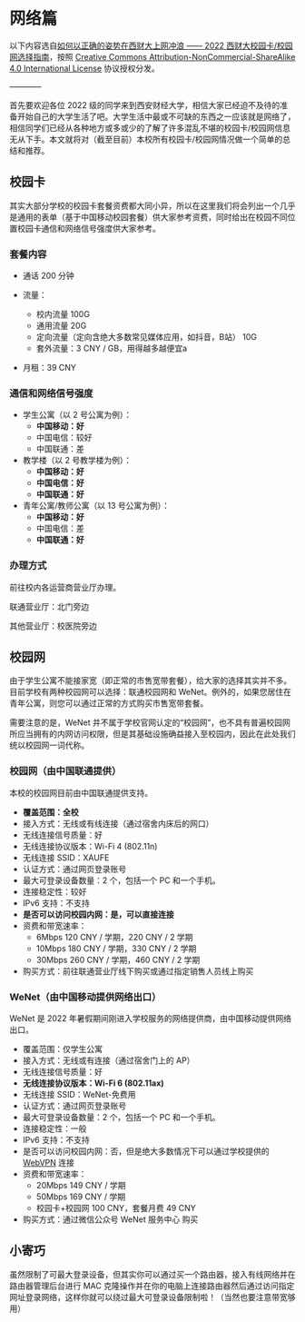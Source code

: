 # 网络篇

以下内容选自[如何以正确的姿势在西财大上网冲浪 —— 2022 西财大校园卡/校园网选择指南](https://blog.xctra.cn/2022/09/%e5%a6%82%e4%bd%95%e4%bb%a5%e6%ad%a3%e7%a1%ae%e7%9a%84%e5%a7%bf%e5%8a%bf%e5%9c%a8%e8%a5%bf%e8%b4%a2%e5%a4%a7%e4%b8%8a%e7%bd%91%e5%86%b2%e6%b5%aa-2022-%e8%a5%bf%e8%b4%a2%e5%a4%a7/)，按照 <a rel="license" href="https://creativecommons.org/licenses/by-nc-sa/4.0/deed.zh">Creative Commons Attribution-NonCommercial-ShareAlike 4.0 International License</a> 协议授权分发。

————

首先要欢迎各位 2022 级的同学来到西安财经大学，相信大家已经迫不及待的准备开始自己的大学生活了吧。大学生活中最或不可缺的东西之一应该就是网络了，相信同学们已经从各种地方或多或少的了解了许多混乱不堪的校园卡/校园网信息无从下手。本文就将对（截至目前）本校所有校园卡/校园网情况做一个简单的总结和推荐。

## 校园卡

其实大部分学校的校园卡套餐资费都大同小异，所以在这里我们将会列出一个几乎是通用的表单（基于中国移动校园套餐）供大家参考资费，同时给出在校园不同位置校园卡通信和网络信号强度供大家参考。

### 套餐内容

- 通话 200 分钟

- 流量：
  - 校内流量 100G
  - 通用流量 20G
  - 定向流量（定向含绝大多数常见媒体应用，如抖音，B站） 10G
  - 套外流量：3 CNY / GB，用得越多越便宜a
- 月租：39 CNY

### 通信和网络信号强度

- 学生公寓（以 2 号公寓为例）：
  - **中国移动：好**
  - 中国电信：较好
  - 中国联通：差
- 教学楼（以 2 号教学楼为例）：
  - **中国移动：好**
  - **中国电信：好**
  - **中国联通：好**
- 青年公寓/教师公寓（以 13 号公寓为例）：
  - **中国移动：好**
  - 中国电信：差
  - **中国联通：好**

### 办理方式

前往校内各运营商营业厅办理。

联通营业厅：北门旁边

其他营业厅：校医院旁边

## 校园网

由于学生公寓不能接家宽（即正常的市售宽带套餐），给大家的选择其实并不多。目前学校有两种校园网可以选择：联通校园网和 WeNet。例外的，如果您居住在青年公寓，则您可以通过正常的方式购买市售宽带套餐。

需要注意的是，WeNet 并不属于学校官网认定的“校园网”，也不具有普遍校园网所应当拥有的内网访问权限，但是其基础设施确益接入至校园内，因此在此处我们统以校园网一词代称。

### 校园网（由中国联通提供）

本校的校园网目前由中国联通提供支持。

- **覆盖范围：全校**
- 接入方式：无线或有线连接（通过宿舍内床后的网口）
- 无线连接信号质量：好
- 无线连接协议版本：Wi-Fi 4 (802.11n)
- 无线连接 SSID：XAUFE
- 认证方式：通过网页登录账号
- 最大可登录设备数量：2 个，包括一个 PC 和一个手机。
- 连接稳定性：较好
- IPv6 支持：不支持
- **是否可以访问校园内网：是，可以直接连接**
- 资费和带宽速率：
  - 6Mbps 120 CNY / 学期，220 CNY / 2 学期
  - 10Mbps 180 CNY / 学期，330 CNY / 2 学期
  - 30Mbps 260 CNY / 学期，460 CNY / 2 学期
- 购买方式：前往联通营业厅线下购买或通过指定销售人员线上购买

### WeNet（由中国移动提供网络出口）

WeNet 是 2022 年暑假期间刚进入学校服务的网络提供商，由中国移动提供网络出口。

- 覆盖范围：仅学生公寓
- 接入方式：无线或有连接（通过宿舍门上的 AP）
- 无线连接信号质量：好
- **无线连接协议版本：Wi-Fi 6 (802.11ax)**
- 无线连接 SSID：WeNet-免费用
- 认证方式：通过网页登录账号
- 最大可登录设备数量：2 个，包括一个 PC 和一个手机。
- 连接稳定性：一般
- IPv6 支持：不支持
- 是否可以访问校园内网：否，但是绝大多数情况下可以通过学校提供的 [WebVPN](https://webvpn.xaufe.edu.cn) 连接
- 资费和带宽速率：
  - 20Mbps 149 CNY / 学期
  - 50Mbps 169 CNY / 学期
  - 校园卡+校园网 100 CNY，套餐月费 49 CNY
- 购买方式：通过微信公众号 WeNet 服务中心 购买

## 小寄巧

虽然限制了可最大登录设备，但其实你可以通过买一个路由器，接入有线网络并在路由器管理后台进行 MAC 克隆操作并在你的电脑上连接路由器然后通过访问指定网址登录网络，这样你就可以绕过最大可登录设备限制啦！（当然也要注意带宽够用）
